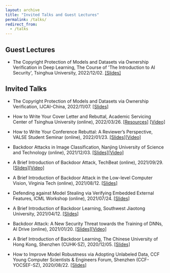 ```yaml
---
layout: archive
title: "Invited Talks and Guest Lectures"
permalink: /talks/
redirect_from:
  - /talks
---
```

## Guest Lectures

* The Copyright Protection of Models and Datasets via Ownership Verification in Deep Learning, The Course of 'The Introduction to AI Security', Tsinghua University, 2022/12/02. [[Slides]](https://www.dropbox.com/s/ica1tstkbtggqoh/DeepCopyrightProtection_THU.pptx?dl=0)


## Invited Talks
* The Copyright Protection of Models and Datasets via Ownership Verification, IJCAI-China, 2022/11/07. [[Slides]](https://www.dropbox.com/s/zrymt1e0y14e7u8/IJCAI-China_Yiming.pptx?dl=0)

* How to Write Your Cover Letter and Rebuttal, Academic Servicing Center of Tsinghua University (online), 2022/03/26. [[Resources]](https://www.dropbox.com/sh/st91drs1915qsa5/AAAguJt0qgsu7Bek5JItIoTsa?dl=0) [[Video]](https://www.dropbox.com/s/0c17nw9qw3c2am8/CoverLetter_Rebuttal.mp4?dl=0)

* How to Write Your Conference Rebuttal: A Reviewer’s Perspective, VALSE Student Seminar (online), 2022/01/23. [[Slides]](https://www.dropbox.com/s/ftq5gs3kbkmzs1a/RebuttalSharing_YimingLi.pptx?dl=0)[[Video]](https://www.dropbox.com/s/r5z3fwaqax63u34/RebuttalSharing_YimingLi.mp4?dl=0)

* Backdoor Attacks in Image Classification, Nanjing University of Science and Technology (online), 2021/12/03. [[Slides]](https://www.dropbox.com/s/h8bgo42h6u14hak/BackdoorIntro.pptx?dl=0)[[Video]](https://www.dropbox.com/s/qyagbdbosgbiwjg/BackdoorAttacks_ImageClassification.mp4?dl=0)

* A Brief Introduction of Backdoor Attack, TechBeat (online), 2021/09/29. [[Slides]](https://www.dropbox.com/s/tfm7hjne5cmoucm/BackdoorAttack_TechBeat.pptx?dl=0)[[Video]](https://www.techbeat.net/talk-info?id=587)

* A Brief Introduction of Backdoor Attack in the Low-level Computer Vision, Virginia Tech (online), 2021/08/12. [[Slides]](https://www.dropbox.com/s/pxm137snbzq2e0t/BackdoorCV_YimingLi.pptx?dl=0)

* Defending against Model Stealing via Verifying Embedded External Features, ICML Workshop (online), 2021/07/24. [[Slides]](https://www.dropbox.com/s/slm1vtnaa1z7hn0/StealingVerification_slides.pptx?dl=0)

* A Brief Introduction of Backdoor Learning, Southwest Jiaotong University, 2021/04/12. [[Slides]](https://www.dropbox.com/s/so882gvchvzdnqp/BackdoorIntro_YimingLi.pptx?dl=0)

* Backdoor Attack: A New Security Threat towards the Training of DNNs, AI Drive (online), 2021/01/20. [[Slides]](https://www.dropbox.com/s/rp7p437s3mvsamj/BackdoorAttackIntro_YimingLi.pptx?dl=0)[[Video]](https://www.bilibili.com/video/BV1ep4y1W7KV)

* A Brief Introduction of Backdoor Learning, The Chinese University of Hong Kong, Shenzhen (CUHK-SZ), 2020/12/05. [[Slides]](https://www.dropbox.com/s/4nb8nywqfvhj6m6/BackdoorLearningIntro_YimingLi.pptx?dl=0)

* How to Improve Model Robustness via Adopting Unlabeled Data, CCF Young Computer Scientists & Engineers Forum, Shenzhen (CCF-YOCSEF-SZ), 2020/08/22. [[Slides]](https://www.dropbox.com/s/y48jq69ofa19j3k/slides_YOCSEF.pdf?dl=0)





